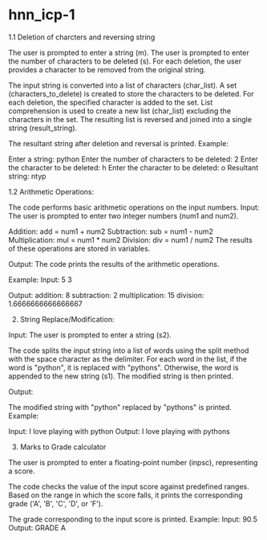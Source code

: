 # hnn_icp-1
1.1 Deletion of charcters and reversing string

The user is prompted to enter a string (m).
The user is prompted to enter the number of characters to be deleted (s).
For each deletion, the user provides a character to be removed from the original string.

The input string is converted into a list of characters (char_list).
A set (characters_to_delete) is created to store the characters to be deleted.
For each deletion, the specified character is added to the set.
List comprehension is used to create a new list (char_list) excluding the characters in the set.
The resulting list is reversed and joined into a single string (result_string).

The resultant string after deletion and reversal is printed.
Example:

Enter a string: python
Enter the number of characters to be deleted: 2
Enter the character to be deleted: h
Enter the character to be deleted: o
Resultant string: ntyp

1.2 Arithmetic Operations:

The code performs basic arithmetic operations on the input numbers.
Input:
The user is prompted to enter two integer numbers (num1 and num2).

Addition: add = num1 + num2
Subtraction: sub = num1 - num2
Multiplication: mul = num1 * num2
Division: div = num1 / num2
The results of these operations are stored in variables.

Output:
The code prints the results of the arithmetic operations.

Example:
Input:
5
3

Output:
addition: 8
subtraction: 2
multiplication: 15
division: 1.6666666666666667

2. String Replace/Modification:
   
Input:
The user is prompted to enter a string (s2).

The code splits the input string into a list of words using the split method with the space character as the delimiter.
For each word in the list, if the word is "python", it is replaced with "pythons". Otherwise, the word is appended to the new string (s1).
The modified string is then printed.

Output:

The modified string with "python" replaced by "pythons" is printed.
Example:

Input: 
I love playing with python
Output: 
I love playing with pythons

3. Marks to Grade calculator

The user is prompted to enter a floating-point number (inpsc), representing a score.

The code checks the value of the input score against predefined ranges.
Based on the range in which the score falls, it prints the corresponding grade ('A', 'B', 'C', 'D', or 'F').

The grade corresponding to the input score is printed.
Example:
Input: 90.5
Output: GRADE A
